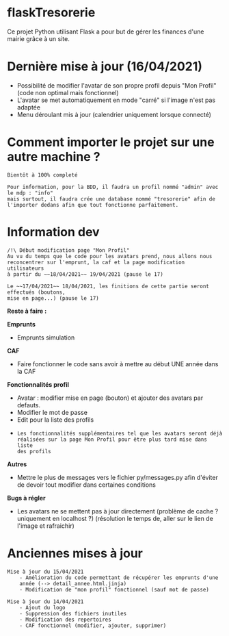 # flaskTresorerie

Ce projet Python utilisant Flask a pour but de gérer les finances d'une mairie grâce à un site.

# Dernière mise à jour (16/04/2021)
- Possibilité de modifier l'avatar de son propre profil depuis "Mon Profil" (code non optimal mais fonctionnel)
- L'avatar se met automatiquement en mode "carré" si l'image n'est pas adaptée
- Menu déroulant mis à jour (calendrier uniquement lorsque connecté)

# Comment importer le projet sur une autre machine ?
    Bientôt à 100% completé

    Pour information, pour la BDD, il faudra un profil nommé "admin" avec le mdp : "info"
    mais surtout, il faudra crée une database nommé "tresorerie" afin de
    l'importer dedans afin que tout fonctionne parfaitement. 

# Information dev
    /!\ Début modification page "Mon Profil"
    Au vu du temps que le code pour les avatars prend, nous allons nous
    reconcentrer sur l'emprunt, la caf et la page modification utilisateurs
    à partir du ~~18/04/2021~~ 19/04/2021 (pause le 17)

    Le ~~17/04/2021~~ 18/04/2021, les finitions de cette partie seront effectués (boutons,
    mise en page...) (pause le 17) 

**Reste à faire :**

**Emprunts**
  - Emprunts simulation

**CAF**
  - Faire fonctionner le code sans avoir à mettre au début UNE année dans la CAF

**Fonctionnalités profil**
  - Avatar : modifier mise en page (bouton) et ajouter des avatars par defauts.
  - Modifier le mot de passe
  - Edit pour la liste des profils
  -
        Les fonctionnalités supplémentaires tel que les avatars seront déjà
        réalisées sur la page Mon Profil pour être plus tard mise dans liste
        des profils


**Autres**
 - Mettre le plus de messages vers le fichier py/messages.py 
    afin d'éviter de devoir tout modifier dans certaines conditions
    
**Bugs à régler**
  - Les avatars ne se mettent pas à jour directement (problème de cache ?
    uniquement en localhost ?) (résolution le temps de, aller sur le lien de
    l'image et rafraichir)

# Anciennes mises à jour

    Mise à jour du 15/04/2021
        - Amélioration du code permettant de récupérer les emprunts d'une
        année (--> detail_annee.html.jinja)
        - Modification de "mon profil" fonctionnel (sauf mot de passe)

    Mise à jour du 14/04/2021
        - Ajout du logo
        - Suppression des fichiers inutiles
        - Modification des repertoires
        - CAF fonctionnel (modifier, ajouter, supprimer)
